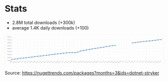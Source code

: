 # Stats

- 2.8M total downloads (+300k)
- average 1.4K daily downloads (+100)

<img src="../../img/stryker-net-downloads.png">

Source: https://nugettrends.com/packages?months=3&ids=dotnet-stryker
